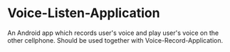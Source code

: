 # Voice-Listen-Application
An Android app which records user's voice and play user's voice on the other cellphone. Should be used together with Voice-Record-Application.
